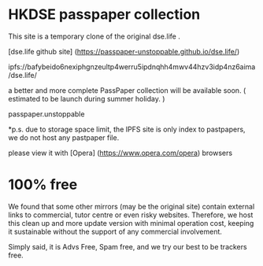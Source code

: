 # HKDSE passpaper collection

This site is a temporary clone of the original dse.life .

[dse.life github site] (https://passpaper-unstoppable.github.io/dse.life/)

ipfs://bafybeido6nexiphgnzeultp4werru5ipdnqhh4mwv44hzv3idp4nz6aima/dse.life/

a better and more complete PassPaper collection
will be available soon. ( estimated to be launch during summer holiday. )

passpaper.unstoppable

*p.s. due to storage space limit, the IPFS site is only index to pastpapers, we do not host any pastpaper file.

please view it with [Opera] (https://www.opera.com/opera) browsers

# 100% free
We found that some other mirrors (may be the original site) contain external links to commercial, tutor centre or even risky websites.
Therefore, we host this clean up and more update version with minimal operation cost, keeping it sustainable without the support of any commercial involvement.

Simply said, it is Advs Free, Spam free, and we try our best to be trackers free.

